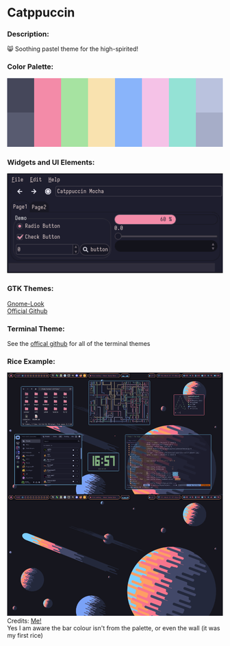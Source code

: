 # Catppuccin
### Description:
😸 Soothing pastel theme for the high-spirited!

### Color Palette:

![](./catppuccin_palette.png)

### Widgets and UI Elements:

![](./catppuccin.png)

### GTK Themes:
[Gnome-Look](https://www.gnome-look.org/p/1715554)\
[Official Github](https://github.com/catppuccin/gtk)

### Terminal Theme:

See the [offical github](https://github.com/catppuccin/catppuccin) for all of the terminal themes

### Rice Example:

![](https://github.com/Narmis-E/bspwm-catppuccin/blob/main/images/rice-complete.png)
Credits: [Me!](https://github.com/Narmis-E/bspwm-catppuccin)\
Yes I am aware the bar colour isn't from the palette, or even the wall (it was my first rice)
